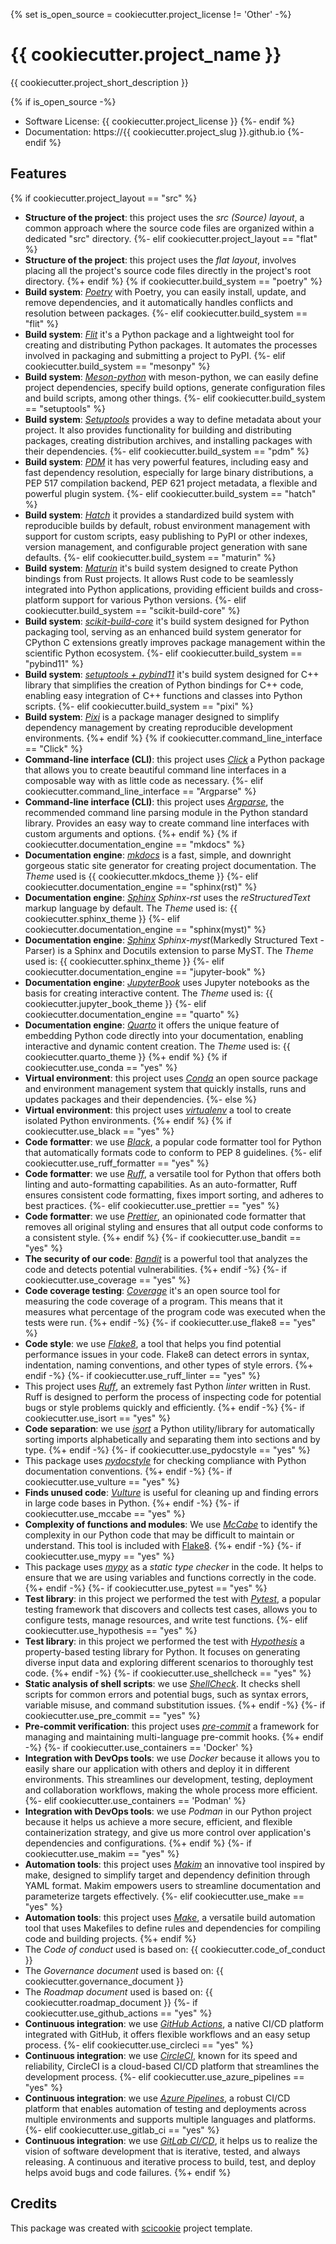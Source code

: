 {% set is_open_source = cookiecutter.project_license != 'Other' -%}
# {{ cookiecutter.project_name }}

{{ cookiecutter.project_short_description }}

{% if is_open_source -%}

- Software License: {{ cookiecutter.project_license }}
{%- endif %}
- Documentation: https://{{ cookiecutter.project_slug }}.github.io
{%- endif %}

## Features

{% if cookiecutter.project_layout == "src" %}
- **Structure of the project**: this project uses the _src (Source) layout_, a
  common approach where the source code files are organized within a dedicated
  "src" directory.
{%- elif cookiecutter.project_layout == "flat" %}
- **Structure of the project**: this project uses the _flat layout_, involves
  placing all the project's source code files directly in the project's root
  directory.
{%+ endif %}
{% if cookiecutter.build_system == "poetry" %}
- **Build system**: [_Poetry_](https://python-poetry.org/) with Poetry, you can
  easily install, update, and remove dependencies, and it automatically handles
  conflicts and resolution between packages.
{%- elif cookiecutter.build_system == "flit" %}
- **Build system**: [_Flit_](https://flit.pypa.io) it's a Python package and a
  lightweight tool for creating and distributing Python packages. It automates
  the processes involved in packaging and submitting a project to PyPI.
{%- elif cookiecutter.build_system == "mesonpy" %}
- **Build system**:
  [_Meson-python_](https://meson-python.readthedocs.io/en/latest/index.html) with
  meson-python, we can easily define project dependencies, specify build
  options, generate configuration files and build scripts, among other things.
{%- elif cookiecutter.build_system == "setuptools" %}
- **Build system**: [_Setuptools_](https://setuptools.pypa.io/en/latest/)
  provides a way to define metadata about your project. It also provides
  functionality for building and distributing packages, creating distribution
  archives, and installing packages with their dependencies.
{%- elif cookiecutter.build_system == "pdm" %}
- **Build system**: [_PDM_](https://pdm.fming.dev/) it has very
  powerful features, including easy and fast dependency resolution, especially
  for large binary distributions, a PEP 517 compilation backend, PEP 621
  project metadata, a flexible and powerful plugin system.
{%- elif cookiecutter.build_system == "hatch" %}
- **Build system**: [_Hatch_](https://hatch.pypa.io) it provides a standardized
  build system with reproducible builds by default, robust environment
  management with support for custom scripts, easy publishing to PyPI or other
  indexes, version management, and configurable project generation with sane
  defaults.
{%- elif cookiecutter.build_system == "maturin" %}
- **Build system**: [_Maturin_](https://pypi.org/project/maturin/0.8.2/) it's
  build system designed to create Python bindings from Rust projects. It allows
  Rust code to be seamlessly integrated into Python applications, providing
  efficient builds and cross-platform support for various Python versions.
{%- elif cookiecutter.build_system == "scikit-build-core" %}
- **Build system**:
  [_scikit-build-core_](https://scikit-build-core.readthedocs.io/en/latest/) it's
  build system designed for Python packaging tool, serving as an enhanced build
  system generator for CPython C extensions greatly improves package management
  within the scientific Python ecosystem.
{%- elif cookiecutter.build_system == "pybind11" %}
- **Build system**: [_setuptools +
  pybind11_](https://pybind11.readthedocs.io/en/stable/) it's build system
  designed for C++ library that simplifies the creation of Python bindings for
  C++ code, enabling easy integration of C++ functions and classes into Python
  scripts.
{%- elif cookiecutter.build_system == "pixi" %}
- **Build system**: [_Pixi_](https://pixi.sh/latest/) is a package manager
  designed to simplify dependency management by creating reproducible
  development environments.
{%+ endif %}
{% if cookiecutter.command_line_interface == "Click" %}
- **Command-line interface (CLI)**: this project uses
  [_Click_](https://click.palletsprojects.com/en/8.1.x/) a Python package that
  allows you to create beautiful command line interfaces in a composable way
  with as little code as necessary.
{%- elif cookiecutter.command_line_interface == "Argparse" %}
- **Command-line interface (CLI)**: this project uses
  [_Argparse_](https://docs.python.org/3/library/argparse.html), the
  recommended command line parsing module in the Python standard library.
  Provides an easy way to create command line interfaces with custom arguments
  and options.
{%+ endif %}
{% if cookiecutter.documentation_engine == "mkdocs" %}
- **Documentation engine**: [_mkdocs_](https://www.mkdocs.org/) is a fast,
  simple, and downright gorgeous static site generator for creating project
  documentation.
  The _Theme_ used is {{ cookiecutter.mkdocs_theme }}
{%- elif cookiecutter.documentation_engine == "sphinx(rst)" %}
- **Documentation engine**: [_Sphinx_](https://www.sphinx-doc.org/en/master/)
   _Sphinx-rst_ uses the _reStructuredText_ markup language
  by default. The _Theme_ used is: {{ cookiecutter.sphinx_theme }}
{%- elif cookiecutter.documentation_engine == "sphinx(myst)" %}
- **Documentation engine**: [_Sphinx_](https://www.sphinx-doc.org/en/master/)
   _Sphinx-myst_(Markedly Structured Text - Parser) is a
  Sphinx and Docutils extension to parse MyST.
  The _Theme_ used is: {{ cookiecutter.sphinx_theme }}
{%- elif cookiecutter.documentation_engine == "jupyter-book" %}
- **Documentation engine**:
[_JupyterBook_](https://jupyterbook.org/en/stable/intro.html) uses Jupyter
notebooks as the basis for creating interactive content.
The _Theme_ used is: {{ cookiecutter.jupyter_book_theme }}
{%- elif cookiecutter.documentation_engine == "quarto" %}
- **Documentation engine**: [_Quarto_](https://quarto.org/) it offers the
  unique feature of embedding Python code directly into your documentation,
  enabling interactive and dynamic content creation.
  The _Theme_ used is: {{ cookiecutter.quarto_theme }}
{%+ endif %}
{% if cookiecutter.use_conda == "yes" %}
- **Virtual environment**: this project uses
  [_Conda_](https://docs.conda.io/en/latest/) an open source package and
  environment management system that quickly installs, runs and updates
  packages and their dependencies.
{%- else %}
- **Virtual environment**: this project uses
  [_virtualenv_](https://virtualenv.pypa.io/en/latest/) a tool to create
  isolated Python environments.
{%+ endif %}
{% if cookiecutter.use_black == "yes" %}
- **Code formatter**: we use [_Black_](https://black.readthedocs.io), a
  popular code formatter tool for Python that automatically formats code to
  conform to PEP 8 guidelines.
{%- elif cookiecutter.use_ruff_formatter == "yes" %}
- **Code formatter**: we use [_Ruff_](https://docs.astral.sh/ruff/), a versatile
  tool for Python that offers both linting and auto-formatting capabilities. As
  an auto-formatter, Ruff ensures consistent code formatting, fixes import
  sorting, and adheres to best practices.
{%- elif cookiecutter.use_prettier == "yes" %}
- **Code formatter**: we use [_Prettier_](https://prettier.io/docs/en/), an
  opinionated code formatter that removes all original styling and ensures that
  all output code conforms to a consistent style.
{%+ endif %}
{%- if cookiecutter.use_bandit == "yes" %}
- **The security of our code**:
  [_Bandit_](https://bandit.readthedocs.io/en/latest/) is a powerful tool that
  analyzes the code and detects potential vulnerabilities.
{%+ endif -%}
{%- if cookiecutter.use_coverage == "yes" %}
- **Code coverage testing**: [_Coverage_](https://coverage.readthedocs.io/)
  it's an open source tool for measuring the code coverage of a program. This
  means that it measures what percentage of the program code was executed when
  the tests were run.
{%+ endif -%}
{%- if cookiecutter.use_flake8 == "yes" %}
- **Code style**: we use [_Flake8_](https://flake8.pycqa.org/), a tool that
  helps you find potential performance issues in your code. Flake8 can detect
  errors in syntax, indentation, naming conventions, and other types of style
  errors.
{%+ endif -%}
{%- if cookiecutter.use_ruff_linter == "yes" %}
- This project uses [_Ruff_](https://docs.astral.sh/ruff/), an extremely fast
  Python _linter_ written in Rust. Ruff is designed to perform the process of
  inspecting code for potential bugs or style problems quickly and efficiently.
{%+ endif -%}
{%- if cookiecutter.use_isort == "yes" %}
- **Code separation**: we use [_isort_](https://pycqa.github.io/isort/) a
  Python utility/library for automatically sorting imports alphabetically and
  separating them into sections and by type.
{%+ endif -%}
{%- if cookiecutter.use_pydocstyle == "yes" %}
- This package uses [_pydocstyle_](http://www.pydocstyle.org/en/stable/) for
  checking compliance with Python documentation conventions.
{%+ endif -%}
{%- if cookiecutter.use_vulture == "yes" %}
- **Finds unused code**: [_Vulture_](https://github.com/jendrikseipp/vulture) is
  useful for cleaning up and finding errors in large code bases in Python.
{%+ endif -%}
{%- if cookiecutter.use_mccabe == "yes" %}
- **Complexity of functions and modules**: We use
[_McCabe_](https://github.com/PyCQA/mccabe) to identify the complexity in our
Python code that may be difficult to maintain or understand. This tool is
included with [Flake8](https://flake8.pycqa.org/en/latest/).
{%+ endif -%}
{%- if cookiecutter.use_mypy == "yes" %}
- This package uses [_mypy_](https://mypy.readthedocs.io/en/stable/) as a
  _static type checker_ in the code. It helps to ensure that we are using variables and
  functions correctly in the code.
{%+ endif -%}
{%- if cookiecutter.use_pytest == "yes" %}
- **Test library**: in this project we performed the test with
  [_Pytest_](https://docs.pytest.org/en/),  a popular testing framework that
  discovers and collects test cases, allows you to configure tests, manage
  resources, and write test functions.
{%- elif cookiecutter.use_hypothesis == "yes" %}
- **Test library**: in this project we performed the test with
  [_Hypothesis_](https://hypothesis.readthedocs.io/) a property-based testing
  library for Python. It focuses on generating diverse input data and exploring
  different scenarios to thoroughly test code.
{%+ endif -%}
{%- if cookiecutter.use_shellcheck == "yes" %}
- **Static analysis of shell scripts**: we use
  [_ShellCheck_](https://github.com/koalaman/shellcheck). It checks shell
  scripts for common errors and potential bugs, such as syntax errors, variable
  misuse, and command substitution issues.
{%+ endif -%}
{%- if cookiecutter.use_pre_commit == "yes" %}
- **Pre-commit verification**: this project uses
  [_pre-commit_](https://pre-commit.com/) a framework for managing and
  maintaining multi-language pre-commit hooks.
{%+ endif -%}
{%- if cookiecutter.use_containers == 'Docker' %}
- **Integration with DevOps tools**: we use _Docker_ because it allows you to
  easily share our application with others and deploy it in different
  environments. This streamlines our development, testing, deployment and
  collaboration workflows, making the whole process more efficient.
{%- elif cookiecutter.use_containers == 'Podman' %}
- **Integration with DevOps tools**: we use  _Podman_ in our Python project
  because it helps us achieve a more secure, efficient, and flexible
  containerization strategy, and give us more control over application's
  dependencies and configurations.
{%+ endif %}
{%- if cookiecutter.use_makim == "yes" %}
- **Automation tools**: this project uses
  [_Makim_](https://osl-incubator.github.io/makim) an innovative tool inspired
  by make, designed to simplify target and dependency definition through YAML
  format. Makim empowers users to streamline documentation and parameterize
  targets effectively.
{%- elif cookiecutter.use_make == "yes" %}
- **Automation tools**: this project uses
  [_Make_](<https://en.wikipedia.org/wiki/Make_(software)>), a versatile build
  automation tool that uses Makefiles to define rules and dependencies for
  compiling code and building projects.
{%+ endif %}
- The _Code of conduct_ used is based on: {{ cookiecutter.code_of_conduct }}
- The _Governance document_ used is based on: {{ cookiecutter.governance_document }}
- The _Roadmap document_ used is based on: {{ cookiecutter.roadmap_document }}
{%- if cookiecutter.use_github_actions == "yes" %}
- **Continuous integration**: we use [_GitHub
  Actions_](https://github.com/features/actions), a native CI/CD platform
  integrated with GitHub, it offers flexible workflows and an easy setup
  process.
{%- elif cookiecutter.use_circleci == "yes" %}
- **Continuous integration**: we use [_CircleCI_](https://circleci.com/), known
  for its speed and reliability, CircleCI is a cloud-based CI/CD platform that
  streamlines the development process.
{%- elif cookiecutter.use_azure_pipelines == "yes" %}
- **Continuous integration**: we use [_Azure
  Pipelines_](https://azure.microsoft.com/products/devops/pipelines/), a robust
  CI/CD platform that enables automation of testing and deployments across
  multiple environments and supports multiple languages and platforms.
{%- elif cookiecutter.use_gitlab_ci == "yes" %}
- **Continuous integration**: we use [_GitLab
  CI/CD_](https://about.gitlab.com/topics/ci-cd/), it helps us to realize the
  vision of software development that is iterative, tested, and always
  releasing. A continuous and iterative process to build, test, and deploy
  helps avoid bugs and code failures.
{%+ endif %}

## Credits

This package was created with
[scicookie](https://github.com/osl-incubator/scicookie) project template.
